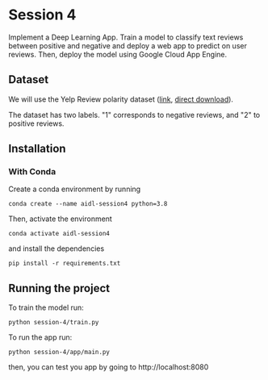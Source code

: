 # Session 4

Implement a Deep Learning App. Train a model to classify text reviews between positive and negative and deploy a web app to predict on user reviews. 
Then, deploy the model using Google Cloud App Engine.

## Dataset

We will use the Yelp Review polarity dataset ([link](https://www.kaggle.com/datasets/irustandi/yelp-review-polarity), [direct download](https://www.kaggle.com/api/v1/datasets/download/irustandi/yelp-review-polarity)).

The dataset has two labels. "1" corresponds to negative reviews, and "2" to positive reviews.

## Installation
### With Conda
Create a conda environment by running
```
conda create --name aidl-session4 python=3.8
```
Then, activate the environment
```
conda activate aidl-session4
```
and install the dependencies
```
pip install -r requirements.txt
```

## Running the project
To train the model run:
```
python session-4/train.py
```

To run the app run:
```
python session-4/app/main.py
```
then, you can test you app by going to http://localhost:8080